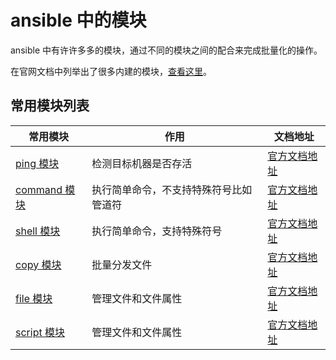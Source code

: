 # ansible 中的模块

ansible 中有许许多多的模块，通过不同的模块之间的配合来完成批量化的操作。

在官网文档中列举出了很多内建的模块，[查看这里](https://docs.ansible.com/ansible/latest/collections/ansible/builtin/index.html)。

## 常用模块列表

| 常用模块 | 作用 | 文档地址 |
|--|-----| ---- |
| [ping 模块](ping.md) | 检测目标机器是否存活 | [官方文档地址](https://docs.ansible.com/ansible/latest/collections/ansible/builtin/ping_module.html) |
| [command 模块](command.md) | 执行简单命令，不支持特殊符号比如管道符 | [官方文档地址](https://docs.ansible.com/ansible/latest/collections/ansible/builtin/command_module.html) |
| [shell 模块](shell.md) | 执行简单命令，支持特殊符号 | [官方文档地址](https://docs.ansible.com/ansible/latest/collections/ansible/builtin/shell_module.html) |
| [copy 模块](copy.md) | 批量分发文件 | [官方文档地址](https://docs.ansible.com/ansible/latest/collections/ansible/builtin/file_module.html) |
| [file 模块](file.md) | 管理文件和文件属性 | [官方文档地址](https://docs.ansible.com/ansible/latest/collections/ansible/builtin/file_module.html) |
| [script 模块](script.md) | 管理文件和文件属性 | [官方文档地址](https://docs.ansible.com/ansible/latest/collections/ansible/builtin/script_module.html) |
